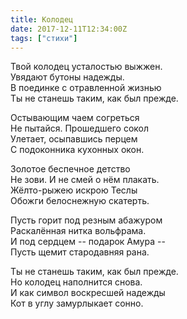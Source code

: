 ```yaml
---
title: Колодец
date: 2017-12-11T12:34:00Z
tags: ["стихи"]
---
```


Твой колодец усталостью выжжен.  
Увядают бутоны надежды.  
В поединке с отравленной жизнью  
Ты не станешь таким, как был прежде.

Остывающим чаем согреться  
Не пытайся. Прошедшего сокол  
Улетает, осыпавшись перцем  
С подоконника кухонных окон.

Золотое беспечное детство  
Не зови. И не смей о нём плакать.  
Жёлто-рыжею искрою Теслы  
Обожги белоснежную скатерть.

Пусть горит под резным абажуром  
Раскалённая нитка вольфрама.  
И под сердцем -- подарок Амура --  
Пусть щемит стародавняя рана.

Ты не станешь таким, как был прежде.  
Но колодец наполнится снова.  
И как символ воскресшей надежды  
Кот в углу замурлыкает сонно.  
